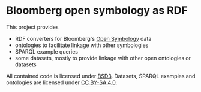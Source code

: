 Bloomberg open symbology as RDF
===============================

This project provides

- RDF converters for Bloomberg's [Open Symbology][1] data
- ontologies to facilitate linkage with other symbologies
- SPARQL example queries
- some datasets, mostly to provide linkage with other open ontologies or datasets


All contained code is licensed under [BSD3][2].  Datasets, SPARQL examples and
ontologies are licensed under [CC BY-SA 4.0][3].

  [1]: http://bsym.bloomberg.com/
  [2]: http://opensource.org/licenses/BSD-3-Clause
  [3]: http://creativecommons.org/licenses/by-sa/4.0/
